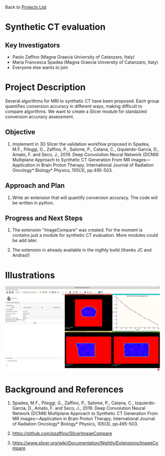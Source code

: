 Back to [Projects List](../../README.md#ProjectsList)

# Synthetic CT evaluation

## Key Investigators

- Paolo Zaffino (Magna Graecia University of Catanzaro, Italy)
- Maria Francesca Spadea (Magna Graecia University of Catanzaro, Italy)
- Everyone else wants to join

# Project Description

Several algorithms for MRI to synthetic CT have been proposed.
Each group quantifies conversion accuracy in different ways, making difficult to compare algorithms.
We want to create a Slicer module for stardazied conversion accuracy assessment.

<!-- Add a short paragraph describing the project. -->

## Objective

<!-- Describe here WHAT you would like to achieve (what you will have as end result). -->

1. Implement in 3D Slicer the validation workflow proposed in Spadea, M.F., Pileggi, G., Zaffino, P., Salome, P., Catana, C., Izquierdo-Garcia, D., Amato, F. and Seco, J., 2019. Deep Convolution Neural Network (DCNN) Multiplane Approach to Synthetic CT Generation From MR images—Application in Brain Proton Therapy. International Journal of Radiation Oncology* Biology* Physics, 105(3), pp.495-503.


## Approach and Plan

<!-- Describe here HOW you would like to achieve the objectives stated above. -->

1. Write an extension that will quantify conversion accuracy. The code will be written in python. 

## Progress and Next Steps

<!-- Update this section as you make progress, describing of what you have ACTUALLY DONE. If there are specific steps that you could not complete then you can describe them here, too. -->

1. The extension "ImageCompare" was created. For the moment is contains just a module for synthetic CT evaluation.
   More modules could be add later.
   
2. The extension in already available in the nigthly build (thanks JC and Andras!)

# Illustrations

<!-- Add pictures and links to videos that demonstrate what has been accomplished.
![Description of picture](Example2.jpg)
![Some more images](Example2.jpg)
-->
![](https://raw.githubusercontent.com/pzaffino/SlicerImageCompare/master/ImageCompare_screenshot.png)

# Background and References

1. Spadea, M.F., Pileggi, G., Zaffino, P., Salome, P., Catana, C., Izquierdo-Garcia, D., Amato, F. and Seco, J., 2019. Deep Convolution Neural Network (DCNN) Multiplane Approach to Synthetic CT Generation From MR images—Application in Brain Proton Therapy. International Journal of Radiation Oncology* Biology* Physics, 105(3), pp.495-503.

2. https://github.com/pzaffino/SlicerImageCompare

3. https://www.slicer.org/wiki/Documentation/Nightly/Extensions/ImageCompare

<!-- If you developed any software, include link to the source code repository. If possible, also add links to sample data, and to any relevant publications. -->
